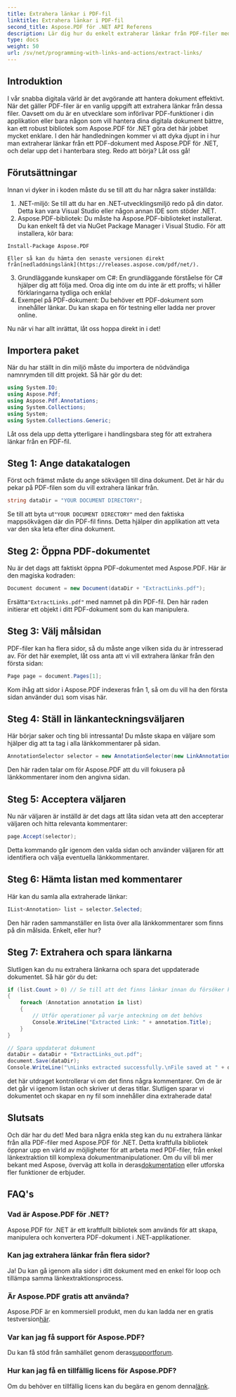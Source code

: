 ```yaml
---
title: Extrahera länkar i PDF-fil
linktitle: Extrahera länkar i PDF-fil
second_title: Aspose.PDF för .NET API Referens
description: Lär dig hur du enkelt extraherar länkar från PDF-filer med Aspose.PDF för .NET i denna steg-för-steg handledning.
type: docs
weight: 50
url: /sv/net/programming-with-links-and-actions/extract-links/
---
```

## Introduktion

I vår snabba digitala värld är det avgörande att hantera dokument effektivt. När det gäller PDF-filer är en vanlig uppgift att extrahera länkar från dessa filer. Oavsett om du är en utvecklare som införlivar PDF-funktioner i din applikation eller bara någon som vill hantera dina digitala dokument bättre, kan ett robust bibliotek som Aspose.PDF för .NET göra det här jobbet mycket enklare. I den här handledningen kommer vi att dyka djupt in i hur man extraherar länkar från ett PDF-dokument med Aspose.PDF för .NET, och delar upp det i hanterbara steg. Redo att börja? Låt oss gå!

## Förutsättningar

Innan vi dyker in i koden måste du se till att du har några saker inställda:

1. .NET-miljö: Se till att du har en .NET-utvecklingsmiljö redo på din dator. Detta kan vara Visual Studio eller någon annan IDE som stöder .NET.
2. Aspose.PDF-bibliotek: Du måste ha Aspose.PDF-biblioteket installerat. Du kan enkelt få det via NuGet Package Manager i Visual Studio. För att installera, kör bara:
```
Install-Package Aspose.PDF
```
    Eller så kan du hämta den senaste versionen direkt från[nedladdningslänk](https://releases.aspose.com/pdf/net/).
3. Grundläggande kunskaper om C#: En grundläggande förståelse för C# hjälper dig att följa med. Oroa dig inte om du inte är ett proffs; vi håller förklaringarna tydliga och enkla!
4. Exempel på PDF-dokument: Du behöver ett PDF-dokument som innehåller länkar. Du kan skapa en för testning eller ladda ner prover online.

Nu när vi har allt inrättat, låt oss hoppa direkt in i det!

## Importera paket

När du har ställt in din miljö måste du importera de nödvändiga namnrymden till ditt projekt. Så här gör du det:

```csharp
using System.IO;
using Aspose.Pdf;
using Aspose.Pdf.Annotations;
using System.Collections;
using System;
using System.Collections.Generic;
```

Låt oss dela upp detta ytterligare i handlingsbara steg för att extrahera länkar från en PDF-fil.

## Steg 1: Ange datakatalogen

Först och främst måste du ange sökvägen till dina dokument. Det är här du pekar på PDF-filen som du vill extrahera länkar från. 

```csharp
string dataDir = "YOUR DOCUMENT DIRECTORY";
```

 Se till att byta ut`"YOUR DOCUMENT DIRECTORY"` med den faktiska mappsökvägen där din PDF-fil finns. Detta hjälper din applikation att veta var den ska leta efter dina dokument.

## Steg 2: Öppna PDF-dokumentet

Nu är det dags att faktiskt öppna PDF-dokumentet med Aspose.PDF. Här är den magiska kodraden:

```csharp
Document document = new Document(dataDir + "ExtractLinks.pdf");
```

 Ersätta`"ExtractLinks.pdf"` med namnet på din PDF-fil. Den här raden initierar ett objekt i ditt PDF-dokument som du kan manipulera.

## Steg 3: Välj målsidan

PDF-filer kan ha flera sidor, så du måste ange vilken sida du är intresserad av. För det här exemplet, låt oss anta att vi vill extrahera länkar från den första sidan:

```csharp
Page page = document.Pages[1];
```

 Kom ihåg att sidor i Aspose.PDF indexeras från 1, så om du vill ha den första sidan använder du`1` som visas här.

## Steg 4: Ställ in länkanteckningsväljaren

Här börjar saker och ting bli intressanta! Du måste skapa en väljare som hjälper dig att ta tag i alla länkkommentarer på sidan.

```csharp
AnnotationSelector selector = new AnnotationSelector(new LinkAnnotation(page, Aspose.Pdf.Rectangle.Trivial));
```

Den här raden talar om för Aspose.PDF att du vill fokusera på länkkommentarer inom den angivna sidan.

## Steg 5: Acceptera väljaren

Nu när väljaren är inställd är det dags att låta sidan veta att den accepterar väljaren och hitta relevanta kommentarer:

```csharp
page.Accept(selector);
```

Detta kommando går igenom den valda sidan och använder väljaren för att identifiera och välja eventuella länkkommentarer.

## Steg 6: Hämta listan med kommentarer

Här kan du samla alla extraherade länkar:

```csharp
IList<Annotation> list = selector.Selected;
```

Den här raden sammanställer en lista över alla länkkommentarer som finns på din målsida. Enkelt, eller hur?

## Steg 7: Extrahera och spara länkarna

Slutligen kan du nu extrahera länkarna och spara det uppdaterade dokumentet. Så här gör du det:

```csharp
if (list.Count > 0) // Se till att det finns länkar innan du försöker komma åt dem
{
    foreach (Annotation annotation in list)
    {
        // Utför operationer på varje anteckning om det behövs
        Console.WriteLine("Extracted Link: " + annotation.Title);
    }
}

// Spara uppdaterat dokument
dataDir = dataDir + "ExtractLinks_out.pdf";
document.Save(dataDir);
Console.WriteLine("\nLinks extracted successfully.\nFile saved at " + dataDir);
```

det här utdraget kontrollerar vi om det finns några kommentarer. Om de är det går vi igenom listan och skriver ut deras titlar. Slutligen sparar vi dokumentet och skapar en ny fil som innehåller dina extraherade data!

## Slutsats

 Och där har du det! Med bara några enkla steg kan du nu extrahera länkar från alla PDF-filer med Aspose.PDF för .NET. Detta kraftfulla bibliotek öppnar upp en värld av möjligheter för att arbeta med PDF-filer, från enkel länkextraktion till komplexa dokumentmanipulationer. Om du vill bli mer bekant med Aspose, överväg att kolla in deras[dokumentation](https://reference.aspose.com/pdf/net/) eller utforska fler funktioner de erbjuder.

## FAQ's

### Vad är Aspose.PDF för .NET?
Aspose.PDF för .NET är ett kraftfullt bibliotek som används för att skapa, manipulera och konvertera PDF-dokument i .NET-applikationer.

### Kan jag extrahera länkar från flera sidor?
Ja! Du kan gå igenom alla sidor i ditt dokument med en enkel för loop och tillämpa samma länkextraktionsprocess.

### Är Aspose.PDF gratis att använda?
Aspose.PDF är en kommersiell produkt, men du kan ladda ner en gratis testversion[här](https://releases.aspose.com/).

### Var kan jag få support för Aspose.PDF?
 Du kan få stöd från samhället genom deras[supportforum](https://forum.aspose.com/c/pdf/10).

### Hur kan jag få en tillfällig licens för Aspose.PDF?
 Om du behöver en tillfällig licens kan du begära en genom denna[länk](https://purchase.aspose.com/temporary-license/).